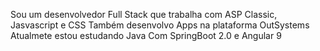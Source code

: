 Sou um desenvolvedor Full Stack que trabalha com ASP Classic, Jasvascript e CSS 
Também desenvolvo Apps na plataforma OutSystems 
Atualmete estou estudando Java Com SpringBoot 2.0 e Angular 9
